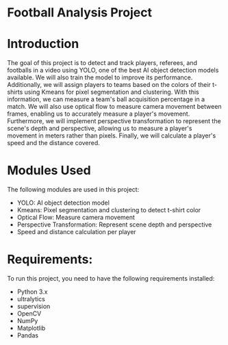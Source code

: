 # Football Analysis Project

# Introduction

The goal of this project is to detect and track players, referees, and footballs in a video using YOLO, one of the best AI object detection models available. We will also train the model to improve its performance. Additionally, we will assign players to teams based on the colors of their t-shirts using Kmeans for pixel segmentation and clustering. With this information, we can measure a team's ball acquisition percentage in a match. We will also use optical flow to measure camera movement between frames, enabling us to accurately measure a player's movement. Furthermore, we will implement perspective transformation to represent the scene's depth and perspective, allowing us to measure a player's movement in meters rather than pixels. Finally, we will calculate a player's speed and the distance covered. 

# Modules Used

The following modules are used in this project:
 - YOLO: AI object detection model
 - Kmeans: Pixel segmentation and clustering to detect t-shirt color
 - Optical Flow: Measure camera movement
 - Perspective Transformation: Represent scene depth and perspective
 - Speed and distance calculation per player

# Requirements:

To run this project, you need to have the following requirements installed:

- Python 3.x
- ultralytics
- supervision
- OpenCV
- NumPy
- Matplotlib
- Pandas